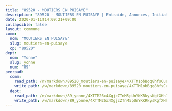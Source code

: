 ```yaml
---
title: "89520 - MOUTIERS EN PUISAYE"
description: "89520 - MOUTIERS EN PUISAYE | Entraide, Annonces, Initiatives"
date: 2020-01-11T14:09:21+09:00
collapsible: false
layout: commune
comm:
  nom: "MOUTIERS EN PUISAYE"
  slug: moutiers-en-puisaye
  cp: "89520"
dept:
  nom: "Yonne"
  slug: yonne
  num: "89"
peerpad:
  comm:
    read_path: /r/markdown/89520_moutiers-en-puisaye/4XTTM1obBqq8hfsCuaKXLrMLC9pHutYUC6CWnQeygZS8t8S9r
    write_path: /w/markdown/89520_moutiers-en-puisaye/4XTTM1obBqq8hfsCuaKXLrMLC9pHutYUC6CWnQeygZS8t8S9r-K3TgU1nr6qJFgRjk85b1pVc8eHkBiJYR5vSVntgFeWZuAdb9jCy91u8ayHbS8e2F67huWJAv7bPwFt9iorVNWJNvYKK5Pv3Ts2QUMKCqgku9ExQ3mCYakYbi3qk8Z1T54EJJEe8k
  dept:
    read_path: /r/markdown/89_yonne/4XTTM26x4XgjcZTnM5pUnYKKRkysKgfXHh1wiigoPHqn9LDKB
    write_path: /w/markdown/89_yonne/4XTTM26x4XgjcZTnM5pUnYKKRkysKgfXHh1wiigoPHqn9LDKB-K3TgU4xaMVqzoRnPJNyddApuMoWvJyHL35bzooauYvdhG3MLg3ikjpoueq9BDtqVP4hJBQxpPxix2gohzXyST9tZPnEkyXpDMdHiAFpx7EU6e8WgvFk7NPsBQepM8o13bG9dyqq7
---
```


